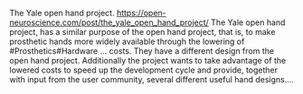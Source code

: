 The Yale open hand project. https://open-neuroscience.com/post/the_yale_open_hand_project/
The Yale open hand project, has a similar purpose of the open hand project, that is, to make prosthetic hands more widely available through the lowering of  #Prosthetics#Hardware ...
costs. They have a different design from the open hand project. Additionally the project wants to take advantage of the lowered costs to speed up the development cycle and provide, together with input from the user community, several different useful hand designs....
